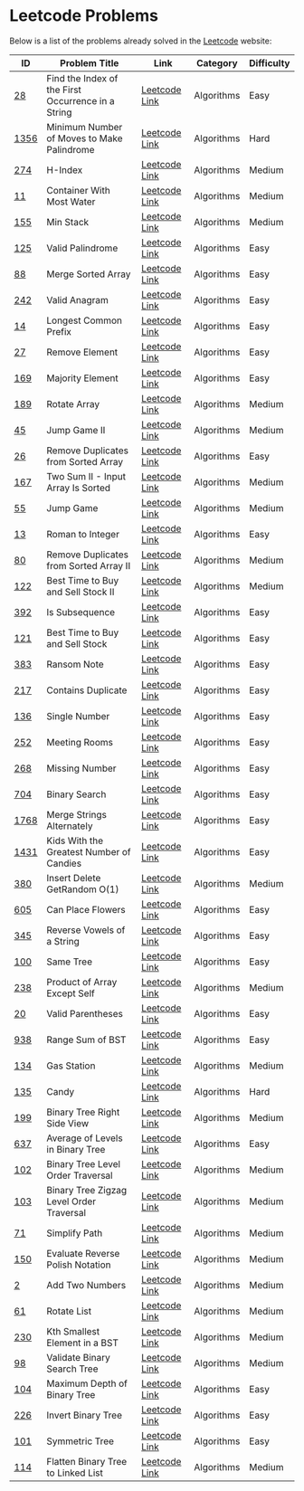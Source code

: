 # Leetcode Problems

Below is a list of the problems already solved in the [Leetcode](https://leetcode.com/problems) website:

| ID                                                           | Problem Title                                      | Link                                                                                              | Category   | Difficulty |
| ------------------------------------------------------------ | -------------------------------------------------- | ------------------------------------------------------------------------------------------------- | ---------- | ---------- |
| [28](28-find-the-index-of-the-first-occurrence-in-a-string/) | Find the Index of the First Occurrence in a String | [Leetcode Link](https://leetcode.com/problems/find-the-index-of-the-first-occurrence-in-a-string) | Algorithms | Easy       |
| [1356](1356-minimum-number-of-moves-to-make-palindrome/)     | Minimum Number of Moves to Make Palindrome         | [Leetcode Link](https://leetcode.com/problems/minimum-number-of-moves-to-make-palindrome)         | Algorithms | Hard       |
| [274](274-h-index/)                                          | H-Index                                            | [Leetcode Link](https://leetcode.com/problems/h-index)                                            | Algorithms | Medium     |
| [11](11-container-with-most-water/)                          | Container With Most Water                          | [Leetcode Link](https://leetcode.com/problems/container-with-most-water)                          | Algorithms | Medium     |
| [155](155-min-stack/)                                        | Min Stack                                          | [Leetcode Link](https://leetcode.com/problems/min-stack)                                          | Algorithms | Medium     |
| [125](125-valid-palindrome/)                                 | Valid Palindrome                                   | [Leetcode Link](https://leetcode.com/problems/valid-palindrome)                                   | Algorithms | Easy       |
| [88](88-merge-sorted-array/)                                 | Merge Sorted Array                                 | [Leetcode Link](https://leetcode.com/problems/merge-sorted-array)                                 | Algorithms | Easy       |
| [242](242-valid-anagram/)                                    | Valid Anagram                                      | [Leetcode Link](https://leetcode.com/problems/valid-anagram)                                      | Algorithms | Easy       |
| [14](14-longest-common-prefix/)                              | Longest Common Prefix                              | [Leetcode Link](https://leetcode.com/problems/longest-common-prefix)                              | Algorithms | Easy       |
| [27](27-remove-element/)                                     | Remove Element                                     | [Leetcode Link](https://leetcode.com/problems/remove-element)                                     | Algorithms | Easy       |
| [169](169-majority-element/)                                 | Majority Element                                   | [Leetcode Link](https://leetcode.com/problems/majority-element)                                   | Algorithms | Easy       |
| [189](189-rotate-array/)                                     | Rotate Array                                       | [Leetcode Link](https://leetcode.com/problems/rotate-array)                                       | Algorithms | Medium     |
| [45](45-jump-game-ii/)                                       | Jump Game II                                       | [Leetcode Link](https://leetcode.com/problems/jump-game-ii)                                       | Algorithms | Medium     |
| [26](26-remove-duplicates-from-sorted-array/)                | Remove Duplicates from Sorted Array                | [Leetcode Link](https://leetcode.com/problems/remove-duplicates-from-sorted-array)                | Algorithms | Easy       |
| [167](167-two-sum-ii-input-array-is-sorted/)                 | Two Sum II - Input Array Is Sorted                 | [Leetcode Link](https://leetcode.com/problems/two-sum-ii-input-array-is-sorted)                   | Algorithms | Medium     |
| [55](55-jump-game/)                                          | Jump Game                                          | [Leetcode Link](https://leetcode.com/problems/jump-game)                                          | Algorithms | Medium     |
| [13](13-roman-to-integer/)                                   | Roman to Integer                                   | [Leetcode Link](https://leetcode.com/problems/roman-to-integer)                                   | Algorithms | Easy       |
| [80](80-remove-duplicates-from-sorted-array-ii/)             | Remove Duplicates from Sorted Array II             | [Leetcode Link](https://leetcode.com/problems/remove-duplicates-from-sorted-array-ii)             | Algorithms | Medium     |
| [122](122-best-time-to-buy-and-sell-stock-ii/)               | Best Time to Buy and Sell Stock II                 | [Leetcode Link](https://leetcode.com/problems/best-time-to-buy-and-sell-stock-ii)                 | Algorithms | Medium     |
| [392](392-is-subsequence/)                                   | Is Subsequence                                     | [Leetcode Link](https://leetcode.com/problems/is-subsequence)                                     | Algorithms | Easy       |
| [121](121-best-time-to-buy-and-sell-stock/)                  | Best Time to Buy and Sell Stock                    | [Leetcode Link](https://leetcode.com/problems/best-time-to-buy-and-sell-stock)                    | Algorithms | Easy       |
| [383](383-ransom-note/)                                      | Ransom Note                                        | [Leetcode Link](https://leetcode.com/problems/ransom-note)                                        | Algorithms | Easy       |
| [217](217-contains-duplicate/)                               | Contains Duplicate                                 | [Leetcode Link](https://leetcode.com/problems/contains-duplicate)                                 | Algorithms | Easy       |
| [136](136-single-number/)                                    | Single Number                                      | [Leetcode Link](https://leetcode.com/problems/single-number)                                      | Algorithms | Easy       |
| [252](252-meeting-rooms/)                                    | Meeting Rooms                                      | [Leetcode Link](https://leetcode.com/problems/meeting-rooms)                                      | Algorithms | Easy       |
| [268](268-missing-number/)                                   | Missing Number                                     | [Leetcode Link](https://leetcode.com/problems/missing-number)                                     | Algorithms | Easy       |
| [704](704-binary-search/)                                    | Binary Search                                      | [Leetcode Link](https://leetcode.com/problems/binary-search)                                      | Algorithms | Easy       |
| [1768](1768-merge-strings-alternately/)                      | Merge Strings Alternately                          | [Leetcode Link](https://leetcode.com/problems/merge-strings-alternately)                          | Algorithms | Easy       |
| [1431](1431-kids-with-the-greatest-number-of-candies/)       | Kids With the Greatest Number of Candies           | [Leetcode Link](https://leetcode.com/problems/kids-with-the-greatest-number-of-candies)           | Algorithms | Easy       |
| [380](380-insert-delete-getrandom-o1/)                       | Insert Delete GetRandom O(1)                       | [Leetcode Link](https://leetcode.com/problems/insert-delete-getrandom-o1)                         | Algorithms | Medium     |
| [605](605-can-place-flowers/)                                | Can Place Flowers                                  | [Leetcode Link](https://leetcode.com/problems/can-place-flowers)                                  | Algorithms | Easy       |
| [345](345-reverse-vowels-of-a-string/)                       | Reverse Vowels of a String                         | [Leetcode Link](https://leetcode.com/problems/reverse-vowels-of-a-string)                         | Algorithms | Easy       |
| [100](100-same-tree/)                                        | Same Tree                                          | [Leetcode Link](https://leetcode.com/problems/same-tree)                                          | Algorithms | Easy       |
| [238](238-product-of-array-except-self/)                     | Product of Array Except Self                       | [Leetcode Link](https://leetcode.com/problems/product-of-array-except-self)                       | Algorithms | Medium     |
| [20](20-valid-parentheses/)                                  | Valid Parentheses                                  | [Leetcode Link](https://leetcode.com/problems/valid-parentheses)                                  | Algorithms | Easy       |
| [938](938-range-sum-of-bst/) | Range Sum of BST | [Leetcode Link](https://leetcode.com/problems/range-sum-of-bst) | Algorithms | Easy |
| [134](134-gas-station/) | Gas Station | [Leetcode Link](https://leetcode.com/problems/gas-station) | Algorithms | Medium |
| [135](135-candy/) | Candy | [Leetcode Link](https://leetcode.com/problems/candy) | Algorithms | Hard |
| [199](199-binary-tree-right-side-view/) | Binary Tree Right Side View | [Leetcode Link](https://leetcode.com/problems/binary-tree-right-side-view) | Algorithms | Medium |
| [637](637-average-of-levels-in-binary-tree/) | Average of Levels in Binary Tree | [Leetcode Link](https://leetcode.com/problems/average-of-levels-in-binary-tree) | Algorithms | Easy |
| [102](102-binary-tree-level-order-traversal/) | Binary Tree Level Order Traversal | [Leetcode Link](https://leetcode.com/problems/binary-tree-level-order-traversal) | Algorithms | Medium |
| [103](103-binary-tree-zigzag-level-order-traversal/) | Binary Tree Zigzag Level Order Traversal | [Leetcode Link](https://leetcode.com/problems/binary-tree-zigzag-level-order-traversal) | Algorithms | Medium |
| [71](71-simplify-path/) | Simplify Path | [Leetcode Link](https://leetcode.com/problems/simplify-path) | Algorithms | Medium |
| [150](150-evaluate-reverse-polish-notation/) | Evaluate Reverse Polish Notation | [Leetcode Link](https://leetcode.com/problems/evaluate-reverse-polish-notation) | Algorithms | Medium |
| [2](2-add-two-numbers/) | Add Two Numbers | [Leetcode Link](https://leetcode.com/problems/add-two-numbers) | Algorithms | Medium |
| [61](61-rotate-list/) | Rotate List | [Leetcode Link](https://leetcode.com/problems/rotate-list) | Algorithms | Medium |
| [230](230-kth-smallest-element-in-a-bst/) | Kth Smallest Element in a BST | [Leetcode Link](https://leetcode.com/problems/kth-smallest-element-in-a-bst) | Algorithms | Medium |
| [98](98-validate-binary-search-tree/) | Validate Binary Search Tree | [Leetcode Link](https://leetcode.com/problems/validate-binary-search-tree) | Algorithms | Medium |
| [104](104-maximum-depth-of-binary-tree/) | Maximum Depth of Binary Tree | [Leetcode Link](https://leetcode.com/problems/maximum-depth-of-binary-tree) | Algorithms | Easy |
| [226](226-invert-binary-tree/) | Invert Binary Tree | [Leetcode Link](https://leetcode.com/problems/invert-binary-tree) | Algorithms | Easy |
| [101](101-symmetric-tree/) | Symmetric Tree | [Leetcode Link](https://leetcode.com/problems/symmetric-tree) | Algorithms | Easy |
| [114](114-flatten-binary-tree-to-linked-list/) | Flatten Binary Tree to Linked List | [Leetcode Link](https://leetcode.com/problems/flatten-binary-tree-to-linked-list) | Algorithms | Medium |
